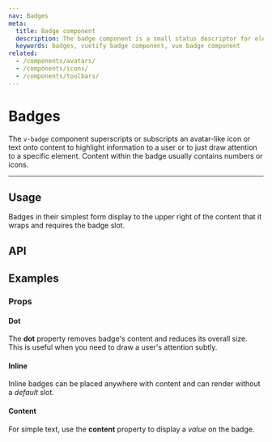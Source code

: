 ```yaml
---
nav: Badges
meta:
  title: Badge component
  description: The badge component is a small status descriptor for elements. This typically contains a small number or short set of characters.
  keywords: badges, vuetify badge component, vue badge component
related:
  - /components/avatars/
  - /components/icons/
  - /components/toolbars/
---
```


# Badges

The `v-badge` component superscripts or subscripts an avatar-like icon or text onto content to highlight information to a user or to just draw attention to a specific element. Content within the badge usually contains numbers or icons.

<!-- ![Badge Entry](https://cdn.vuetifyjs.com/docs/images/components-temp/v-badge/v-badge-entry.png) -->

---

## Usage

Badges in their simplest form display to the upper right of the content that it wraps and requires the badge slot.

<usage name="v-badge" />

<entry />

## API

<api-inline />

## Examples

### Props

#### Dot

The **dot** property removes badge's content and reduces its overall size. This is useful when you need to draw a user's attention subtly.

<example file="v-badge/prop-dot" />

#### Inline

Inline badges can be placed anywhere with content and can render without a *default* slot.

<example file="v-badge/prop-inline" />

#### Content

For simple text, use the **content** property to display a *value* on the badge.

<example file="v-badge/prop-content" />
